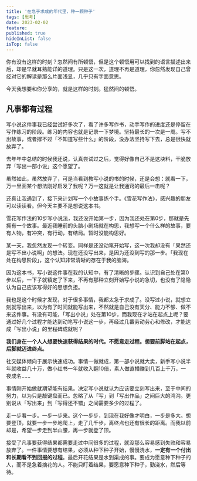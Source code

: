 ```yaml
---
title: '在急于求成的年代里，种一颗种子'
tags: [思考]
date: 2023-02-02
feature: 
published: true
hideInList: false
isTop: false
---
```


你有没有这样的时刻？忽然间有所顿悟，但是这个顿悟用可以找到的语言描述出来后，却是早就耳熟能详的道理。只是这一次，道理不再是道理，你忽然发现自己曾经对它的解读是那么片面浅显，几乎只有字面意思。

今天我想要和你分享的，就是这样的时刻。猛然间的顿悟。
<!--more-->

## 凡事都有过程

写小说这件事我已经尝试好多次了，看了许多写作书，动手写作的进度还是停留在写作练习的阶段。练习的内容也就是记录一下梦境。坚持最长的一次是一周。写不出故事，或者撑不过「不知道写些什么」的阶段，没办法坚持写下去，总是很快就放弃了。

去年年中总结的时候我还说，认真尝试过之后，觉得好像自己不是这块料，干脆放弃「写出一部小说」这个愿望了。

虽然如此，虽然放弃了，可是当看到教写小说的书的时候，还是会想：就看一下，万一里面某个想法刚好启发了我呢？万一这就是让我通窍的最后一击呢？

还真让我遇到了，接下来计划写一个小故事练个手。《雪花写作法》，感兴趣的朋友可以读读看。但今天主要不是想说这本书。

雪花写作法的10步写小说法，我还没开始第一步，因为我还处在第0步，那就是先拥有一个故事。最近我睡前的头脑小剧场就在构思，我想写一个什么样的故事，要有人物，有冲突，有行动，有结局。暂时没能构思好。

某一天，我忽然发现一个转变。同样是还没动笔开始写，这一次我却没有「果然还是写不出小说啊」的想法。现在还没写出来，是因为还没到写的那一步。「我现在处在构思阶段」，这个认知非常清晰的存在于我的脑海。


因为这本书，写小说这件事在我的认知中，有了清晰的步骤。认识到自己处在第0步以后，一下子就镇定了下来，不再有那种立刻开始写小说的急切，也没有了隐隐认为自己应该写得好的思想负担。

我也是这个时候才发现，对于很多事情，我都太急于求成了。没写过小说，就想立刻就写出来，以为有了时间就能写出来，不然就是自己没有天分、能力不够、做不来这件事。有没有可能，「写出小说」处在第10步，而我现在才站在起点上呢？要通过好几个过程才能达到动笔写小说这一步，再经过几番劳动劳心和修改，才能达成「写出小说」的里程碑成就呢？

**我们身在一个人人想要快速获得结果的时代。不愿意走过程。想要前脚站在起点，后脚就迈进终点。**

社交媒体倾向于展示快速成功。事情一做就成，第一部小说就大卖，新手写小说半年就收益几十万，做小红书一年就收入翻10倍，素人做直播赚到几百上千万，一夜成名......

事情刚开始做就期望能有结果。决定写小说就认为应该要立刻写出来，至于中间的努力，以为只是敲键盘而已。忽略了从「写」到「写出作品」之间巨大的鸿沟。更别说从「写出来」到「写得还不错」之间需要多少的过程了。

走一步看一步。一步一步来。这个一步步，到现在我好像才明白，一步是多大。想要登顶，就要一步一步地爬上，走了几千步，离终点也还有很长的距离。而我以前却是，希望一步走到半山腰，再一步就登了顶。

接受了凡事要获得结果都需要走过中间很多的过程，就没那么容易感到失败和容易放弃了。一件事情要想有结果，必须从种下种子开始，慢慢浇水，**一定有一个付出和长期看不到回报的过程**。最后开花结果是水到渠成的事。要成为愿意种下种子的人，而不是急着摘花的人。不能只盯着结果，要愿意种下种子，勤浇水，然后等待。




